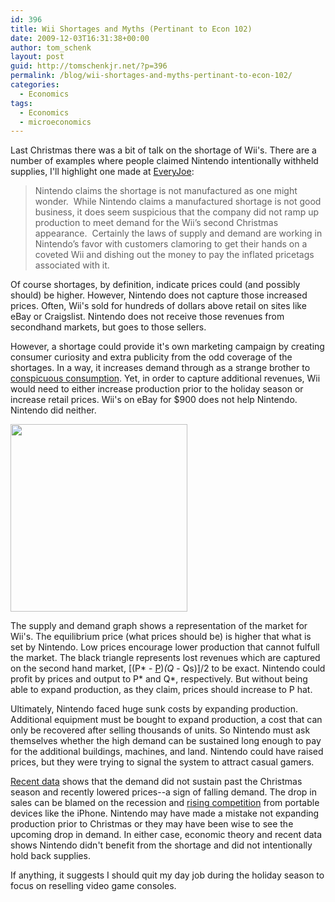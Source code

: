 ```yaml
---
id: 396
title: Wii Shortages and Myths (Pertinant to Econ 102)
date: 2009-12-03T16:31:38+00:00
author: tom_schenk
layout: post
guid: http://tomschenkjr.net/?p=396
permalink: /blog/wii-shortages-and-myths-pertinant-to-econ-102/
categories:
  - Economics
tags:
  - Economics
  - microeconomics
---
```

Last Christmas there was a bit of talk on the shortage of Wii's. There are a number of examples where people claimed Nintendo intentionally withheld supplies, I'll highlight one made at <a href="http://www.everyjoe.com/articles/wii-shortage-manufactured-or-real/">EveryJoe</a>:
<blockquote>Nintendo claims the shortage is not manufactured as one might wonder.  While Nintendo claims a manufactured shortage is not good business, it does seem suspicious that the company did not ramp up production to meet demand for the Wii’s second Christmas appearance.  Certainly the laws of supply and demand are working in Nintendo’s favor with customers clamoring to get their hands on a coveted Wii and dishing out the money to pay the inflated pricetags associated with it.</blockquote>
Of course shortages, by definition, indicate prices could (and possibly should) be higher. However, Nintendo does not capture those increased prices. Often, Wii's sold for hundreds of dollars above retail on sites like eBay or Craigslist. Nintendo does not receive those revenues from secondhand markets, but goes to those sellers.

However, a shortage could provide it's own marketing campaign by creating consumer curiosity and extra publicity from the odd coverage of the shortages. In a way, it increases demand through as a strange brother to <a href="http://en.wikipedia.org/wiki/Conspicuous_consumption">conspicuous consumption</a>. Yet, in order to capture additional revenues, Wii would need to either increase production prior to the holiday season or increase retail prices. Wii's on eBay for $900 does not help Nintendo. Nintendo did neither.

<a href="http://tomschenkjr.net/wordpress/wp-content/uploads/2009/12/supplydemandwshortages1.png"><img class="aligncenter size-medium wp-image-408" title="Supply&amp;DemandwShortages" src="http://tomschenkjr.net/wordpress/wp-content/uploads/2009/12/supplydemandwshortages1.png?w=283" alt="" width="283" height="300" /></a>

The supply and demand graph shows a representation of the market for Wii's. The equilibrium price (what prices should be) is higher that what is set by Nintendo. Low prices encourage lower production that cannot fulfull the market. The black triangle represents lost revenues which are captured on the second hand market, [(P* - <span style="text-decoration:underline;">P</span>)*(Q* - Qs)]/2 to be exact. Nintendo could profit by prices and output to P* and Q*, respectively. But without being able to expand production, as they claim, prices should increase to P hat.

Ultimately, Nintendo faced huge sunk costs by expanding production. Additional equipment must be bought to expand production, a cost that can only be recovered after selling thousands of units. So Nintendo must ask themselves whether the high demand can be sustained long enough to pay for the additional buildings, machines, and land. Nintendo could have raised prices, but they were trying to signal the system to attract casual gamers.

<a href="http://www.businessweek.com/globalbiz/blog/eyeonasia/archives/2009/10/even_nintendo.html">Recent data</a> shows that the demand did not sustain past the Christmas season and recently lowered prices--a sign of falling demand. The drop in sales can be blamed on the recession and <a href="http://www.engadget.com/2009/07/30/nintendo-finally-sees-wii-demand-slowing-calls-iphone-a-ds-ds/">rising competition</a> from portable devices like the iPhone. Nintendo may have made a mistake not expanding production prior to Christmas or they may have been wise to see the upcoming drop in demand. In either case, economic theory and recent data shows Nintendo didn't benefit from the shortage and did not intentionally hold back supplies.

If anything, it suggests I should quit my day job during the holiday season to focus on reselling video game consoles.